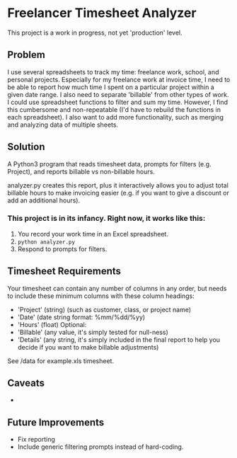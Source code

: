 
Freelancer Timesheet Analyzer
==============================

This project is a work in progress, not yet 'production' level.

Problem
-------
I use several spreadsheets to track my time: freelance work, school, and personal projects. Especially for my freelance work at invoice time, I need to be able to report how much time I spent on a particular project within a given date range. I also need to separate 'billable' from other types of work. I could use spreadsheet functions to filter and sum my time. However, I find this cumbersome and non-repeatable (I'd have to rebuild the functions in each spreadsheet). I also want to add more functionality, such as merging and analyzing data of multiple sheets.

Solution
--------
A Python3 program that reads timesheet data, prompts for filters (e.g. Project), and reports billable vs non-billable hours.

analyzer.py creates this report, plus it interactively allows you to adjust total billable hours to make invoicing easier (e.g. if you want to give a discount or add an additional hours). 

### This project is in its infancy. Right now, it works like this:

  1. You record your work time in an Excel spreadsheet.
  2. `python analyzer.py` 
  3. Respond to prompts for filters.

Timesheet Requirements
---------------------------
Your timesheet can contain any number of columns in any order, but needs to include these minimum columns with these column headings: 
  * 'Project' (string) (such as customer, class, or project name)
  * 'Date' (date string format: %mm/%dd/%yy)
  * 'Hours' (float)
Optional:
  * 'Billable' (any value, it's simply tested for null-ness)
  * 'Details' (any string, it's simply included in the final report to help you decide if you want to make billable adjustments)
  
See /data for example.xls timesheet.

Caveats
------------------
  * 

Future Improvements
------------------
  * Fix reporting 
  * Include generic filtering prompts instead of hard-coding.
